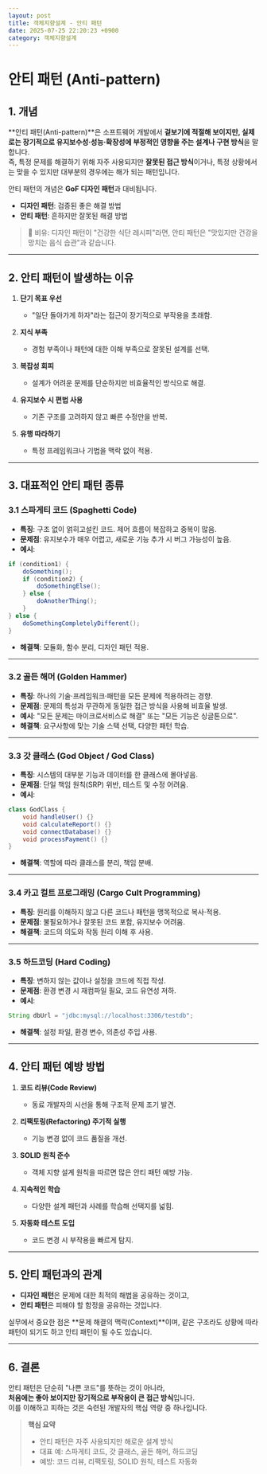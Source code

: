 ```yaml
---
layout: post
title: 객체지향설계 - 안티 패턴
date: 2025-07-25 22:20:23 +0900
category: 객체지향설계
---
```

# 안티 패턴 (Anti-pattern)

## 1. 개념

**안티 패턴(Anti-pattern)**은 소프트웨어 개발에서 **겉보기에 적절해 보이지만, 실제로는 장기적으로 유지보수성·성능·확장성에 부정적인 영향을 주는 설계나 구현 방식**을 말합니다.  
즉, 특정 문제를 해결하기 위해 자주 사용되지만 **잘못된 접근 방식**이거나, 특정 상황에서는 맞을 수 있지만 대부분의 경우에는 해가 되는 패턴입니다.

안티 패턴의 개념은 **GoF 디자인 패턴**과 대비됩니다.

- **디자인 패턴**: 검증된 좋은 해결 방법
- **안티 패턴**: 흔하지만 잘못된 해결 방법

> 📌 비유: 디자인 패턴이 "건강한 식단 레시피"라면, 안티 패턴은 "맛있지만 건강을 망치는 음식 습관"과 같습니다.

---

## 2. 안티 패턴이 발생하는 이유

1. **단기 목표 우선**  
   - "일단 돌아가게 하자"라는 접근이 장기적으로 부작용을 초래함.

2. **지식 부족**  
   - 경험 부족이나 패턴에 대한 이해 부족으로 잘못된 설계를 선택.

3. **복잡성 회피**  
   - 설계가 어려운 문제를 단순하지만 비효율적인 방식으로 해결.

4. **유지보수 시 편법 사용**  
   - 기존 구조를 고려하지 않고 빠른 수정만을 반복.

5. **유행 따라하기**  
   - 특정 프레임워크나 기법을 맥락 없이 적용.

---

## 3. 대표적인 안티 패턴 종류

### 3.1 스파게티 코드 (Spaghetti Code)
- **특징**: 구조 없이 얽히고설킨 코드. 제어 흐름이 복잡하고 중복이 많음.
- **문제점**: 유지보수가 매우 어렵고, 새로운 기능 추가 시 버그 가능성이 높음.
- **예시**:
```java
if (condition1) {
    doSomething();
    if (condition2) {
        doSomethingElse();
    } else {
        doAnotherThing();
    }
} else {
    doSomethingCompletelyDifferent();
}
```
- **해결책**: 모듈화, 함수 분리, 디자인 패턴 적용.

---

### 3.2 골든 해머 (Golden Hammer)
- **특징**: 하나의 기술·프레임워크·패턴을 모든 문제에 적용하려는 경향.
- **문제점**: 문제의 특성과 무관하게 동일한 접근 방식을 사용해 비효율 발생.
- **예시**: "모든 문제는 마이크로서비스로 해결" 또는 "모든 기능은 싱글톤으로".
- **해결책**: 요구사항에 맞는 기술 스택 선택, 다양한 패턴 학습.

---

### 3.3 갓 클래스 (God Object / God Class)
- **특징**: 시스템의 대부분 기능과 데이터를 한 클래스에 몰아넣음.
- **문제점**: 단일 책임 원칙(SRP) 위반, 테스트 및 수정 어려움.
- **예시**:
```java
class GodClass {
    void handleUser() {}
    void calculateReport() {}
    void connectDatabase() {}
    void processPayment() {}
}
```
- **해결책**: 역할에 따라 클래스를 분리, 책임 분배.

---

### 3.4 카고 컬트 프로그래밍 (Cargo Cult Programming)
- **특징**: 원리를 이해하지 않고 다른 코드나 패턴을 맹목적으로 복사·적용.
- **문제점**: 불필요하거나 잘못된 코드 포함, 유지보수 어려움.
- **해결책**: 코드의 의도와 작동 원리 이해 후 사용.

---

### 3.5 하드코딩 (Hard Coding)
- **특징**: 변하지 않는 값이나 설정을 코드에 직접 작성.
- **문제점**: 환경 변경 시 재컴파일 필요, 코드 유연성 저하.
- **예시**:
```java
String dbUrl = "jdbc:mysql://localhost:3306/testdb";
```
- **해결책**: 설정 파일, 환경 변수, 의존성 주입 사용.

---

## 4. 안티 패턴 예방 방법

1. **코드 리뷰(Code Review)**  
   - 동료 개발자의 시선을 통해 구조적 문제 조기 발견.

2. **리팩토링(Refactoring) 주기적 실행**  
   - 기능 변경 없이 코드 품질을 개선.

3. **SOLID 원칙 준수**  
   - 객체 지향 설계 원칙을 따르면 많은 안티 패턴 예방 가능.

4. **지속적인 학습**  
   - 다양한 설계 패턴과 사례를 학습해 선택지를 넓힘.

5. **자동화 테스트 도입**  
   - 코드 변경 시 부작용을 빠르게 탐지.

---

## 5. 안티 패턴과의 관계

- **디자인 패턴**은 문제에 대한 최적의 해법을 공유하는 것이고,
- **안티 패턴**은 피해야 할 함정을 공유하는 것입니다.

실무에서 중요한 점은 **문제 해결의 맥락(Context)**이며, 같은 구조라도 상황에 따라 패턴이 되기도 하고 안티 패턴이 될 수도 있습니다.

---

## 6. 결론

안티 패턴은 단순히 "나쁜 코드"를 뜻하는 것이 아니라,  
**처음에는 좋아 보이지만 장기적으로 부작용이 큰 접근 방식**입니다.  
이를 이해하고 피하는 것은 숙련된 개발자의 핵심 역량 중 하나입니다.

> **핵심 요약**
> - 안티 패턴은 자주 사용되지만 해로운 설계 방식
> - 대표 예: 스파게티 코드, 갓 클래스, 골든 해머, 하드코딩
> - 예방: 코드 리뷰, 리팩토링, SOLID 원칙, 테스트 자동화